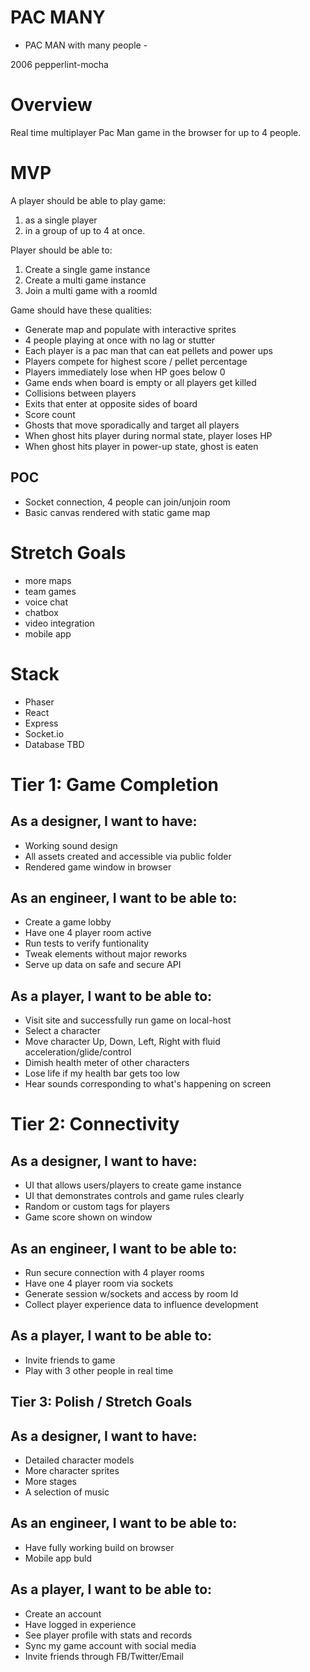 # PAC MANY

- PAC MAN with many people -

2006 pepperlint-mocha

# Overview

Real time multiplayer Pac Man game in the browser for up to 4 people.

# MVP

A player should be able to play game:

1. as a single player
2. in a group of up to 4 at once.

Player should be able to:

1. Create a single game instance
2. Create a multi game instance
3. Join a multi game with a roomId

Game should have these qualities:

- Generate map and populate with interactive sprites
- 4 people playing at once with no lag or stutter
- Each player is a pac man that can eat pellets and power ups
- Players compete for highest score / pellet percentage
- Players immediately lose when HP goes below 0
- Game ends when board is empty or all players get killed
- Collisions between players
- Exits that enter at opposite sides of board
- Score count
- Ghosts that move sporadically and target all players
- When ghost hits player during normal state, player loses HP
- When ghost hits player in power-up state, ghost is eaten

## POC

- Socket connection, 4 people can join/unjoin room
- Basic canvas rendered with static game map

# Stretch Goals

- more maps
- team games
- voice chat
- chatbox
- video integration
- mobile app

# Stack

- Phaser
- React
- Express
- Socket.io
- Database TBD

# Tier 1: Game Completion

## As a designer, I want to have:

- Working sound design
- All assets created and accessible via public folder
- Rendered game window in browser

## As an engineer, I want to be able to:

- Create a game lobby
- Have one 4 player room active
- Run tests to verify funtionality
- Tweak elements without major reworks
- Serve up data on safe and secure API

## As a player, I want to be able to:

- Visit site and successfully run game on local-host
- Select a character
- Move character Up, Down, Left, Right with fluid acceleration/glide/control
- Dimish health meter of other characters
- Lose life if my health bar gets too low
- Hear sounds corresponding to what's happening on screen

# Tier 2: Connectivity

## As a designer, I want to have:

- UI that allows users/players to create game instance
- UI that demonstrates controls and game rules clearly
- Random or custom tags for players
- Game score shown on window

## As an engineer, I want to be able to:

- Run secure connection with 4 player rooms
- Have one 4 player room via sockets
- Generate session w/sockets and access by room Id
- Collect player experience data to influence development

## As a player, I want to be able to:

- Invite friends to game
- Play with 3 other people in real time

## Tier 3: Polish / Stretch Goals

## As a designer, I want to have:

- Detailed character models
- More character sprites
- More stages
- A selection of music

## As an engineer, I want to be able to:

- Have fully working build on browser
- Mobile app buld

## As a player, I want to be able to:

- Create an account
- Have logged in experience
- See player profile with stats and records
- Sync my game account with social media
- Invite friends through FB/Twitter/Email
